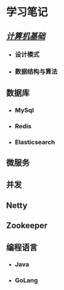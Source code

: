 # 学习笔记
## [*计算机基础*][1]
- ### 设计模式
- ### 数据结构与算法
## 数据库
- ### MySql
- ### Redis
- ### Elasticsearch
## 微服务
## 并发
## Netty
## Zookeeper
## 编程语言
- ### Java
- ### GoLang

[1]: https://github.com/xiaoyu-zhang/study-notes/blob/master/base/README.md